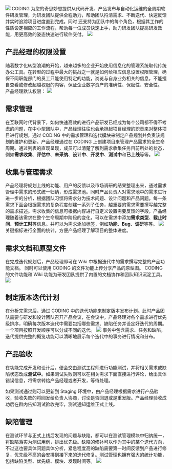 ![](https://qcloudimg.tencent-cloud.cn/raw/edc710e16a0fc3933ea7bbd5d4869330.png)
CODING 为您的奇思妙想提供从代码开发、产品发布与自动化运维的全周期软件研发管理，为研发团队提供全程助力，帮助团队捋清需求、不断迭代、快速反馈并实时追踪项目进度直到完成。同时 还支持为团队中的每个角色，根据其工作的性质设定相应的工作流程，帮助每一位成员快速上手，助力研发团队提高研发效能，用更高效的姿态快速进行软件交付。
![](https://qcloudimg.tencent-cloud.cn/raw/c53683aa943ba13cba1d52f77b5839c4.png)

[](id:permission-setting)
## 产品经理的权限设置
随着数字化转型浪潮的开始，越来越多的企业开始使用信息化的管理系统取代传统办公工具。在转型的过程中最大的挑战之一就是如何给相应信息设置权限管理，确保不同职能部门的员工只能使用特定的功能，浏览与自身业务相关的信息，不能擅自查看或修改超越权限的内容，保证企业数字资产的准确性、保密性、安全性。
产品经理默认权限：
![](https://qcloudimg.tencent-cloud.cn/raw/7f027ac1aa2750c4e32aa1d7e01477c3.png)

[](id:demand-management)
## 需求管理
在互联网时代背景下，如何快速高效的进行产品研发已经成为每个公司都不得不考虑的问题，在中小型团队中，产品经理往往也会承担起项目经理的职责来对整体项目进行规划，通过 CODING 中的需求管理和迭代模块来制定产品规划并负责该规划的维护和更新。产品经理通过在 CODING 上创建项目来管理产品需求的全生命周期。通过列表的直观呈现，成员可以清楚了解到需求收集任务目前所处的状态，例如**需求收集**、**评估中**、**未采纳**、**设计中**、**开发中**、**测试中**和**已上线**等等。
![](https://qcloudimg.tencent-cloud.cn/raw/69de87f48b7e90e0999ffaf2cc31980b.png)

[](id:manage-demand)
## 收集与管理需求
产品经理将规划上线的功能、用户的反馈以及市场调研的结果整理出来，通过需求管理中需求的形式统一归纳，形成需求池。同时产品负责人对需求池中的需求进行进一步的分析，根据团队习惯将需求分为技术问题、设计问题和产品问题。每一条需求下面会根据需求的复杂程度创建一系列子任务，越重要的需求需要撰写越完整的需求描述。需求收集的信息可根据内容进行自定义设置需要反馈的字段，产品经理随着该需求在整个生命周期中阶段的变化，可以在需求中添加**需求类型**、**截止时间**、**预计工时**等信息。并可以为需求添加标签，例如**功能**、**Bug**、**调研**等等。
![](https://qcloudimg.tencent-cloud.cn/raw/233dfa9caac81fb7b7ba0a7565b00c4f.png)
关键指标进行全面的统计，方便产品经理了解项目的整体进度。

[](id:doc-file)
## 需求文档和原型文件
在完成迭代规划后，产品经理即可在 Wiki 中根据迭代中的需求撰写完整的产品功能文档。 同时可以使用 CODING 的文件功能上传分享产品的原型图。 CODING 的文件功能和 Wiki 功能为研发团队提供了内置的文档协作和团队知识沉淀工具。
![](https://qcloudimg.tencent-cloud.cn/raw/3989e33e467291d68290766e4f68777b.png)

[](id:iteration-plan)
## 制定版本迭代计划
在分析完需求后，通过 CODING 中的迭代功能来制定版本发布计划。此时产品团队需要与研发和设计团队召开产品会议，在会议中，产品经理对各个需求进行优先级排序，明确每次版本迭代中需要包括哪些需求、缺陷任务并设定好迭代的周期。一个项目按照开发顺序可以分成不同的迭代。
![](https://qcloudimg.tencent-cloud.cn/raw/3c413cecf03fb48683afd23d576f0d38.png)
事务中包含需求、任务和缺陷，迭代提供完整的概览功能可以清晰地展示每个迭代中的事务进行情况和分布。

[](id:acceptance)
## 产品验收
在功能完成开发和设计后，便会交由测试工程师进行功能测试，并将相关需求或缺陷状态改成**测试中**。如果测试失败则可以在相关需求下面直接进行评论，给出具体错误信息，将需求转给产品经理或者开发，等待处理。

如果测试通过则可以更新到 Staging 环境中，由产品经理根据需求进行产品验收，验收失败的将回发给负责人协商，讨论是否回退或是重发版。产品经理验收成功后在群内告知测试验收完毕，测试通知运维正式上线。

[](id:testing-case)
## 缺陷管理
在测试环节与正式上线后发现的问题与缺陷，都可以在测试管理模块中归纳统一，将缺陷落实为测试用例，排出优先级。缺陷的修补可以作为其中的某个迭代方向，不过这也要具体问题具体分析，紧急程度高的缺陷需要第一时间反馈到产品进行修复，优先级不高的会安排到接下来的迭代修复。测试管理也拥有强大的统计功能，包括缺陷类型、优先级、模块、发现时间等。
![](https://qcloudimg.tencent-cloud.cn/raw/5957cfe8227885e0b2a5bd73528e1a1a.png)

